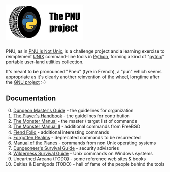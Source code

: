 # ![PNU logo](https://github.com/HubTou/PNU/blob/main/_images/pnu-logo-and-title-small.png)
PNU, as in [PNU is Not Unix](http://www.catb.org/jargon/html/R/recursive-acronym.html), is a challenge project and a learning exercise to reimplement [UNIX](https://en.wikipedia.org/wiki/Unix) command-line tools in [Python](https://www.python.org/), forming a kind of "[pytnix](https://github.com/HubTou/pytnix)" portable user-land utilities collection.

It's meant to be pronounced "Pneu" (tyre in French), a "pun" which seems appropriate as it's clearly another reinvention of the [wheel](http://www.catb.org/jargon/html/W/wheel.html), longtime after the [GNU project](https://www.gnu.org/gnu/thegnuproject.en.html) :-)

## Documentation
0. [Dungeon Master's Guide](https://github.com/HubTou/PNU/wiki/Dungeon-Master's-Guide) - the guidelines for organization
1. [The Player's Handbook](https://github.com/HubTou/PNU/wiki/The-Player's-Handbook) - the guidelines for contribution
2. [The Monster Manual](https://github.com/HubTou/PNU/wiki/The-Monster-Manual) - the master / target list of commands
3. [The Monster Manual II](https://github.com/HubTou/PNU/wiki/The-Monster-Manual-II) - additional commands from FreeBSD
4. [Fiend Folio](https://github.com/HubTou/PNU/wiki/Fiend-Folio) - additional interesting commands
5. [Forgotten Realms](https://github.com/HubTou/PNU/wiki/Forgotten-Realms) - deprecated commands to be resurrected
6. [Manual of the Planes](https://github.com/HubTou/PNU/wiki/Manual-of-the-Planes) - commands from non Unix operating systems
7. [Dungeoneer's Survival Guide](https://github.com/HubTou/PNU/wiki/Dungeoneer's-Survival-Guide) - security advisories
8. [Wilderness Survival Guide](https://github.com/HubTou/PNU/wiki/Wilderness-Survival-Guide) - Unix commands on Windows systems
9. Unearthed Arcana (TODO) - some reference web sites & books
10. Deities & Demigods (TODO) - hall of fame of the people behind the tools

